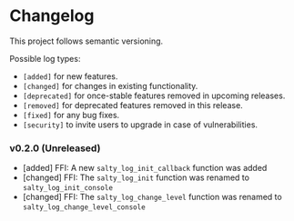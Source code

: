 # Changelog

This project follows semantic versioning.

Possible log types:

- `[added]` for new features.
- `[changed]` for changes in existing functionality.
- `[deprecated]` for once-stable features removed in upcoming releases.
- `[removed]` for deprecated features removed in this release.
- `[fixed]` for any bug fixes.
- `[security]` to invite users to upgrade in case of vulnerabilities.


### v0.2.0 (Unreleased)

- [added] FFI: A new `salty_log_init_callback` function was added
- [changed] FFI: The `salty_log_init` function was renamed to `salty_log_init_console`
- [changed] FFI: The `salty_log_change_level` function was renamed to `salty_log_change_level_console`
